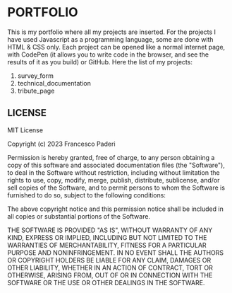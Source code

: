 # PORTFOLIO

This is my portfolio where all my projects are inserted. For the projects I have used Javascript as a programming language, some are done with HTML & CSS only.
Each project can be opened like a normal internet page, with CodePen (it allows you to write code in the browser, and see the results of it as you build) or GitHub.
Here the list of my projects:
1. survey_form
2. technical_documentation
3. tribute_page

## LICENSE
MIT License

Copyright (c) 2023 Francesco Paderi

Permission is hereby granted, free of charge, to any person obtaining a copy
of this software and associated documentation files (the "Software"), to deal
in the Software without restriction, including without limitation the rights
to use, copy, modify, merge, publish, distribute, sublicense, and/or sell
copies of the Software, and to permit persons to whom the Software is
furnished to do so, subject to the following conditions:

The above copyright notice and this permission notice shall be included in all
copies or substantial portions of the Software.

THE SOFTWARE IS PROVIDED "AS IS", WITHOUT WARRANTY OF ANY KIND, EXPRESS OR
IMPLIED, INCLUDING BUT NOT LIMITED TO THE WARRANTIES OF MERCHANTABILITY,
FITNESS FOR A PARTICULAR PURPOSE AND NONINFRINGEMENT. IN NO EVENT SHALL THE
AUTHORS OR COPYRIGHT HOLDERS BE LIABLE FOR ANY CLAIM, DAMAGES OR OTHER
LIABILITY, WHETHER IN AN ACTION OF CONTRACT, TORT OR OTHERWISE, ARISING FROM,
OUT OF OR IN CONNECTION WITH THE SOFTWARE OR THE USE OR OTHER DEALINGS IN THE
SOFTWARE.
